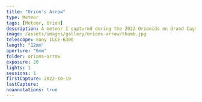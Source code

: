 ```yaml
---
title: "Orion's Arrow"
type: Meteor
tags: [Meteor, Orion]
description: A meteor I captured during the 2022 Orionids on Grand Cayman.
image: /assets/images/gallery/orions-arrow/thumb.jpg
telescope: Sony ILCE-6300
length: "12mm"
aperture: "6mm"
folder: orions-arrow
exposure: 20
lights: 1
sessions: 1 
firstCapture: 2022-10-19 
lastCapture:
noannotations: true
---
```

